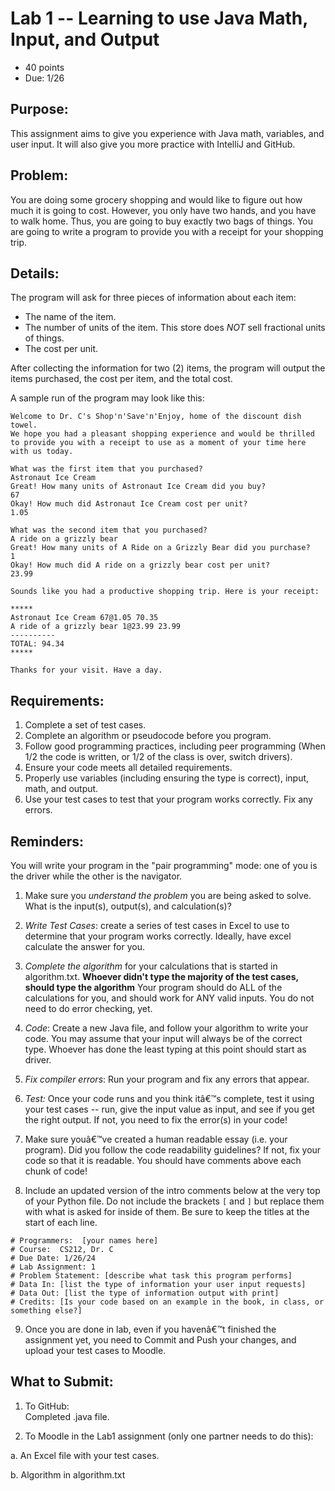 # Lab 1 -- Learning to use Java Math, Input, and Output

* 40 points										
* Due: 1/26

## Purpose: 

This assignment aims to give you experience with Java math, variables, and user input. It will also give you more practice with IntelliJ and GitHub.

## Problem:

You are doing some grocery shopping and would like to figure out how much it is going to cost. However, you only have two hands, and you have to walk home. Thus, you are going to buy exactly two bags of things. You are going to write a program to provide you with a receipt for your shopping trip.

## Details:
The program will ask for three pieces of information about each item:
* The name of the item.
* The number of units of the item. This store does *NOT* sell fractional units of things.
* The cost per unit.

After collecting the information for two (2) items, the program will output the items purchased, the cost per item, and the total cost.
 
A sample run of the program may look like this:

```
Welcome to Dr. C's Shop'n'Save'n'Enjoy, home of the discount dish towel. 
We hope you had a pleasant shopping experience and would be thrilled to provide you with a receipt to use as a moment of your time here with us today.

What was the first item that you purchased?
Astronaut Ice Cream
Great! How many units of Astronaut Ice Cream did you buy?
67
Okay! How much did Astronaut Ice Cream cost per unit?
1.05

What was the second item that you purchased?
A ride on a grizzly bear
Great! How many units of A Ride on a Grizzly Bear did you purchase?
1
Okay! How much did A ride on a grizzly bear cost per unit?
23.99

Sounds like you had a productive shopping trip. Here is your receipt:

*****
Astronaut Ice Cream 67@1.05	70.35
A ride of a grizzly bear 1@23.99 23.99
----------
TOTAL: 94.34
*****

Thanks for your visit. Have a day.
```

## Requirements:

1.  Complete a set of test cases.
2.  Complete an algorithm or pseudocode before you program.
3.  Follow good programming practices, including peer programming (When 1/2 the code is written, or 1/2 of the class is over, switch drivers).
4.  Ensure your code meets all detailed requirements.
5.  Properly use variables (including ensuring the type is correct), input, math, and output.
6.  Use your test cases to test that your program works correctly. Fix any errors.

## Reminders: 

You will write your program in the "pair programming" mode: one of you is the driver while the other is the navigator.

1.  Make sure you *understand the problem* you are being asked to solve. What is the input(s), output(s), and calculation(s)?

2.  *Write Test Cases*: create a series of test cases in Excel to use to determine that your program works correctly.  Ideally, have excel calculate the answer for you.

3.  *Complete the algorithm* for your calculations that is started in algorithm.txt. **Whoever didn't type the majority of the test cases, should type the algorithm** Your program should do ALL of the calculations for you, and should work for ANY valid inputs. You do not need to do error checking, yet.

4.  *Code*: Create a new Java file, and follow your algorithm to write your code. You may assume that your input will always be of the correct type. Whoever has done the least typing at this point should start as driver.

5.  *Fix compiler errors*: Run your program and fix any errors that appear.

6.  *Test:* Once your code runs and you think itâ€™s complete, test it using your test cases -- run, give the input value as input, and see if you get the right output. If not, you need to fix the error(s) in your code!

7.  Make sure youâ€™ve created a human readable essay (i.e. your program). Did you follow the code readability guidelines? If not, fix your code so that it is readable. You should have comments above each chunk of code!

8.  Include an updated version of the intro comments below at the very top of your Python file. Do not include the brackets `[` and `]` but replace them with what is asked for inside of them. Be sure to keep the titles at the start of each line. 
  ```
  # Programmers:  [your names here]
  # Course:  CS212, Dr. C  
  # Due Date: 1/26/24
  # Lab Assignment: 1
  # Problem Statement: [describe what task this program performs]
  # Data In: [list the type of information your user input requests]
  # Data Out: [list the type of information output with print]
  # Credits: [Is your code based on an example in the book, in class, or something else?]
  ```

9.  Once you are done in lab, even if you havenâ€™t finished the assignment yet, you need to Commit and Push your changes, and upload your test cases to Moodle.

## What to Submit:

1.  To GitHub:  
    Completed .java file.  
    

2. To Moodle in the Lab1 assignment (only one partner needs to do this): 

a. An Excel file with your test cases. 

b. Algorithm in algorithm.txt  

 


